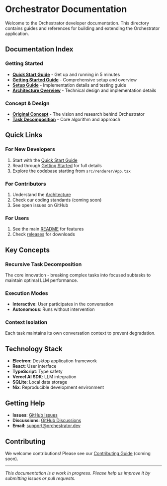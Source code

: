 # Orchestrator Documentation

Welcome to the Orchestrator developer documentation. This directory contains guides and references for building and extending the Orchestrator application.

## Documentation Index

### Getting Started
- **[Quick Start Guide](./quick-start.md)** - Get up and running in 5 minutes
- **[Getting Started Guide](./getting-started.md)** - Comprehensive setup and overview
- **[Setup Guide](./setup.md)** - Implementation details and testing guide
- **[Architecture Overview](./architecture.md)** - Technical design and implementation details

### Concept & Design
- **[Original Concept](./concept.md)** - The vision and research behind Orchestrator
- **[Task Decomposition](./concept.md#how-it-works)** - Core algorithm and approach

## Quick Links

### For New Developers
1. Start with the [Quick Start Guide](./quick-start.md)
2. Read through [Getting Started](./getting-started.md) for full details
3. Explore the codebase starting from `src/renderer/App.tsx`

### For Contributors
1. Understand the [Architecture](./architecture.md)
2. Check our coding standards (coming soon)
3. See open issues on GitHub

### For Users
1. See the main [README](../README.md) for features
2. Check [releases](https://github.com/your-org/orchestrator/releases) for downloads

## Key Concepts

### Recursive Task Decomposition
The core innovation - breaking complex tasks into focused subtasks to maintain optimal LLM performance.

### Execution Modes
- **Interactive**: User participates in the conversation
- **Autonomous**: Runs without intervention

### Context Isolation
Each task maintains its own conversation context to prevent degradation.

## Technology Stack

- **Electron**: Desktop application framework
- **React**: User interface
- **TypeScript**: Type safety
- **Vercel AI SDK**: LLM integration
- **SQLite**: Local data storage
- **Nix**: Reproducible development environment

## Getting Help

- **Issues**: [GitHub Issues](https://github.com/your-org/orchestrator/issues)
- **Discussions**: [GitHub Discussions](https://github.com/your-org/orchestrator/discussions)
- **Email**: support@orchestrator.dev

## Contributing

We welcome contributions! Please see our [Contributing Guide](../CONTRIBUTING.md) (coming soon).

---

*This documentation is a work in progress. Please help us improve it by submitting issues or pull requests.* 